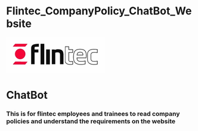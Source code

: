 # Flintec_CompanyPolicy_ChatBot_Website
![alt text](image.png)



<h1>ChatBot</h1>


<h3>This is for flintec employees and trainees to read company policies and understand the requirements on the website</h3>